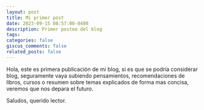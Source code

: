 ```yaml
---
layout: post
title: Mi primer post
date: 2023-09-15 08:57:00-0400
description: Primer posteo del blog
tags: 
categories: false
giscus_comments: false
related_posts: false
---
```


Hola, este es primera publicación de mi blog, si es que se podría considerar blog, seguramente vaya subiendo pensamientos, recomendaciones de libros, cursos o resumen sobre temas explicados de forma mas concisa, veremos que nos depara el futuro.

Saludos, querido lector.